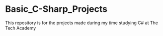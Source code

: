 # Basic_C-Sharp_Projects
This repository is for the projects made during my time studying C# at The Tech Academy
